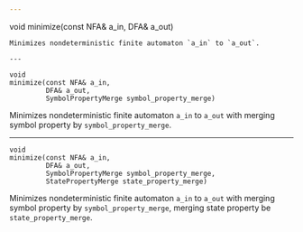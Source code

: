 ```yaml
---
```
void
minimize(const NFA& a_in,
         DFA& a_out)
```
Minimizes nondeterministic finite automaton `a_in` to `a_out`.

---
```

```
void
minimize(const NFA& a_in,
         DFA& a_out,
         SymbolPropertyMerge symbol_property_merge)
```
Minimizes nondeterministic finite automaton `a_in` to `a_out` with merging symbol property by `symbol_property_merge`.

---
```
void
minimize(const NFA& a_in,
         DFA& a_out,
         SymbolPropertyMerge symbol_property_merge,
         StatePropertyMerge state_property_merge)
```
Minimizes nondeterministic finite automaton `a_in` to `a_out` with merging symbol property by `symbol_property_merge`, merging state property be `state_property_merge`.



